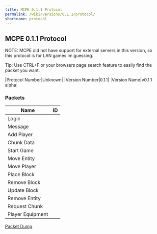 ```yaml
---
title: MCPE 0.1.1 Protocol
permalink: /wiki/versions/0.1.1/protocol/
shortname: protocol
---
```

## MCPE 0.1.1 Protocol  
NOTE: MCPE did not have support for external servers in this version, so this protocol is for LAN games im guessing.

Tip: Use CTRL+F or your browsers page search feature to easily find the packet you want.  
   
|Protocol Number|Unknown|
|Version Number|0.1.1|
|Version Name|v0.1.1 alpha|
   
### Packets

|Name|ID|
|----|--|
|Login||
|Message||
|Add Player||
|Chunk Data||
|Start Game||
|Move Entity||
|Move Player||
|Place Block||
|Remove Block||
|Update Block||
|Remove Entity||
|Request Chunk||
|Player Equipment||

[Packet Dump](http://pe.thediamondyt.tk/wiki/versions/0.1.1/dumps/packetdump.txt)
